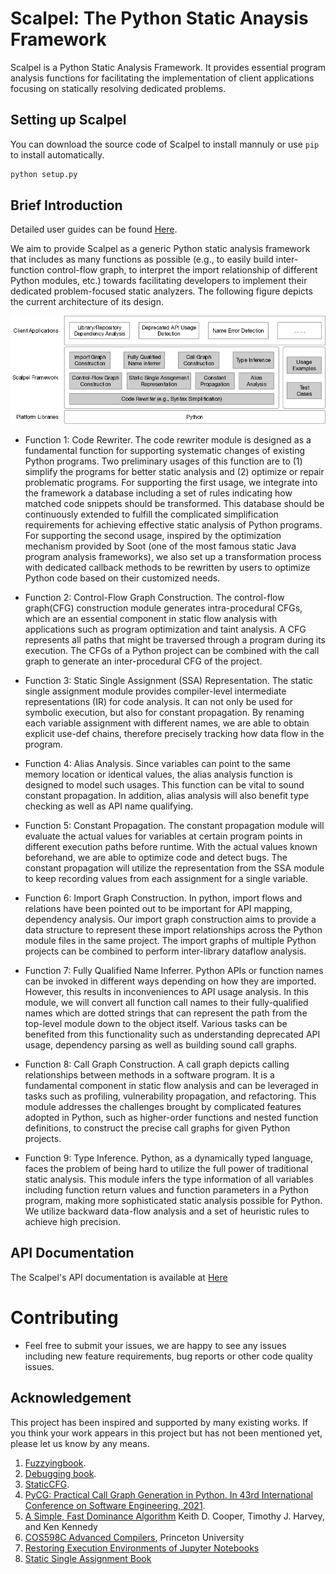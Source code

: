 
# Scalpel: The Python Static Anaysis Framework

Scalpel is a Python Static Analysis Framework. It provides essential program analysis functions for facilitating the implementation of client applications focusing on statically resolving dedicated problems.

## Setting up Scalpel
You can download the source code of Scalpel to install mannuly or use `pip` to install automatically.
```python
python setup.py
```

## Brief Introduction

Detailed user guides can be found [Here](user-guide/user-guide-main.md).

We aim to provide Scalpel as a generic Python static analysis framework that includes as many functions as possible (e.g., to easily build inter-function control-flow graph, to interpret the import relationship of different Python modules, etc.) towards facilitating developers to implement their dedicated problem-focused static analyzers. The following figure depicts the current architecture of its design.

![Scalpel Design](resources/scalpel_design.png)

* Function 1: Code Rewriter. The code rewriter module is designed as a fundamental function for supporting systematic changes of existing Python programs. Two preliminary usages of this function are to (1) simplify the programs for better static analysis and (2) optimize or repair problematic programs. For supporting the first usage, we integrate into the framework a database including a set of rules indicating how matched code snippets should be transformed. This database should be continuously extended to fulfill the complicated simplification requirements for achieving effective static analysis of Python programs. For supporting the second usage, inspired by the optimization mechanism provided by Soot (one of the most famous static Java program analysis frameworks), we also set up a transformation process with dedicated callback methods to be rewritten by users to optimize Python code based on their customized needs.

* Function 2: Control-Flow Graph Construction. The control-flow graph(CFG) construction module generates intra-procedural CFGs, which are an essential component in static flow analysis with applications such as program optimization and taint analysis. A CFG represents all paths that might be traversed through a program during its execution. The CFGs of a Python project can be combined with the call graph to generate an inter-procedural CFG of the project.

* Function 3: Static Single Assignment (SSA) Representation. The static single assignment module provides compiler-level intermediate representations (IR) for code analysis. It can not only be used for symbolic execution, but also for constant propagation. By renaming each variable assignment with different names,  we are able to obtain explicit use-def chains, therefore precisely tracking how data flow in the program. 

* Function 4: Alias Analysis. Since variables can point to the same memory location or identical values, the alias analysis function is designed to model such usages. This function can be vital to sound constant propagation. In addition, alias analysis will also benefit type checking as well as API name qualifying. 

* Function 5: Constant Propagation. The constant propagation module will evaluate the actual values for variables at certain program points in different execution paths before runtime. With the actual values known beforehand, we are able to optimize code and detect bugs.  The constant propagation will utilize the representation from the SSA module to keep recording values from each assignment for a single variable. 

* Function 6: Import Graph Construction. In python,  import flows and relations have been pointed out to be important for API mapping, dependency analysis. Our import graph construction aims to provide a data structure to represent these import relationships across the Python module files in the same project. The import graphs of multiple Python projects can be combined to perform inter-library dataflow analysis.

* Function 7: Fully Qualified Name Inferrer. Python APIs or function names can be invoked in different ways depending on how they are imported. However, this results in inconveniences to API usage analysis. In this module, we will convert all function call names to their fully-qualified names which are dotted strings that can represent the path from the top-level module down to the object itself. Various tasks can be benefited from this functionality such as understanding deprecated API  usage, dependency parsing as well as building sound call graphs. 

* Function 8: Call Graph Construction. A call graph depicts calling relationships between methods in a software program. It is a fundamental component in static flow analysis and can be leveraged in tasks such as profiling, vulnerability propagation, and refactoring. This module addresses the challenges brought by complicated features adopted in Python, such as higher-order functions and nested function definitions, to construct the precise call graphs for given Python projects.

* Function 9: Type Inference. Python, as a dynamically typed language, faces the problem of being hard to utilize the full power of traditional static analysis. This module infers the type information of all variables including function return values and function parameters in a Python program, making more sophisticated static analysis possible for Python. We utilize backward data-flow analysis and a set of heuristic rules to achieve high precision.

## API Documentation

The Scalpel's API documentation is available at [Here](https://smat-lab.github.io/Scalpel/)


# Contributing
* Feel free to submit your issues, we are happy to see any issues including new feature requirements, bug reports or other code quality issues.

## Acknowledgement
This project has been inspired and supported by many existing works. If you think your work appears in this project but has not been mentioned yet, please let us know by any means.

1. [Fuzzyingbook](https://www.fuzzingbook.org/).
2. [Debugging book](https://www.debuggingbook.org/).
3. [StaticCFG](https://github.com/coetaur0/staticfg).
4. [PyCG: Practical Call Graph Generation in Python. In 43rd International Conference on Software Engineering, 2021](https://vitsalis.com/papers/pycg.pdf). 
5. [A Simple, Fast Dominance Algorithm](https://www.cs.rice.edu/~keith/EMBED/dom.pdf) Keith D. Cooper, Timothy J. Harvey, and Ken Kennedy
6. [COS598C Advanced Compilers](https://www.cs.princeton.edu/courses/archive/spr04/cos598C/lectures/02-ControlFlow.pdf), Princeton University
7. [Restoring Execution Environments of Jupyter Notebooks](https://arxiv.org/ftp/arxiv/papers/2103/2103.02959.pdf)
8. [Static Single Assignment Book](https://compilers.cs.uni-saarland.de/papers/bbhlmz13cc.pdf)

